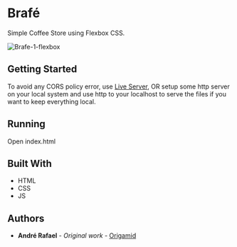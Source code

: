 # Brafé

Simple Coffee Store using Flexbox CSS.

![Brafe-1-flexbox](https://user-images.githubusercontent.com/52302576/82130566-dd35ad00-97a2-11ea-8c72-99abe8cee88a.png)


## Getting Started

To avoid any CORS policy error, use [Live Server](https://marketplace.visualstudio.com/items?itemName=ritwickdey.LiveServer), OR setup some http server on your local system and use http to your localhost to serve the files if you want to keep everything local.

## Running

Open index.html

## Built With

* HTML
* CSS
* JS

## Authors

* **André Rafael** - *Original work* - [Origamid](https://www.origamid.com/)
